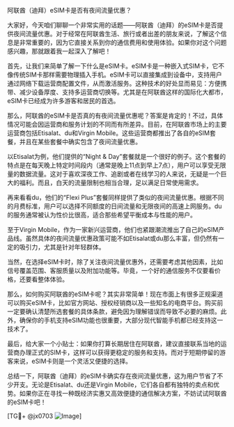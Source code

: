 阿联酋（迪拜）eSIM卡是否有夜间流量优惠？

大家好，今天咱们聊聊一个非常实用的话题——阿联酋（迪拜）的eSIM卡是否提供夜间流量优惠。对于经常在阿联酋生活、旅行或者出差的朋友来说，了解这个信息是非常重要的，因为它直接关系到你的通信费用和使用体验。如果你对这个问题感兴趣，那就跟着我一起深入了解吧！

首先，让我们来简单了解一下什么是eSIM卡。eSIM卡是一种嵌入式SIM卡，它不像传统SIM卡那样需要物理插入手机。eSIM卡可以直接集成到设备中，支持用户通过网络下载运营商配置文件，从而激活服务。这种技术的好处显而易见：方便携带、减少设备厚度、支持多运营商切换等。尤其是在阿联酋这样的国际化大都市，eSIM卡已经成为许多游客和居民的首选。

那么，阿联酋的eSIM卡是否真的有夜间流量优惠呢？答案是肯定的！不过，具体情况可能会因运营商和服务计划的不同而有所差异。目前，在阿联酋市场上的主要运营商包括Etisalat、du和Virgin Mobile。这些运营商都推出了各自的eSIM套餐，并且在某些套餐中确实包含了夜间流量优惠。

以Etisalat为例，他们提供的“Night & Day”套餐就是一个很好的例子。这个套餐的特点是在每天晚上特定时间段内（通常是晚上11点到早上7点），用户可以享受无限量的数据流量。这对于喜欢深夜工作、追剧或者在线学习的人来说，无疑是一个巨大的福利。而且，白天的流量限制也相当合理，足以满足日常使用需求。

再来看看du，他们的“Flexi Plus”套餐同样提供了类似的夜间流量优惠。根据不同的月费标准，用户可以选择不同额度的日间流量和无限夜间的高速上网服务。du的服务通常被认为性价比很高，适合那些希望平衡成本与性能的用户。

至于Virgin Mobile，作为一家新兴运营商，他们也紧跟潮流推出了自己的eSIM产品线。虽然具体的夜间流量优惠政策可能不如Etisalat或du那么丰富，但仍然有一定的吸引力，尤其是针对年轻群体。

当然，在选择eSIM卡时，除了关注夜间流量优惠外，还需要考虑其他因素，比如信号覆盖范围、客服质量以及附加功能等。毕竟，一个好的通信服务不仅要看价格，还要看整体体验。

那么，如何购买阿联酋的eSIM卡呢？其实非常简单！现在市面上有很多正规渠道可以购买eSIM卡，比如官方网站、授权经销商以及一些知名的电商平台。购买前一定要确认清楚所选套餐的具体条款，避免因为理解错误而导致不必要的麻烦。此外，确保你的手机支持eSIM功能也很重要，大部分现代智能手机都已经支持这一技术了。

最后，给大家一个小贴士：如果你打算长期居住在阿联酋，建议直接联系当地的运营商办理正式的SIM卡，这样可以获得更稳定的服务和支持。而对于短期停留的游客来说，eSIM卡则是一个灵活又便捷的选择。

总结一下，阿联酋（迪拜）的eSIM卡确实存在夜间流量优惠，这为用户节省了不少开支。无论是Etisalat、du还是Virgin Mobile，它们各自都有独特的卖点和优势。如果你正在寻找一种既经济实惠又高效便捷的通信解决方案，不妨试试阿联酋的eSIM卡吧！

[TG💪+ @jx0703 ![Image](https://github.com/user-attachments/assets/dbca1d08-cadb-493c-b0ec-ad6f7a83f270)]